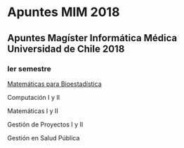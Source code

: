 # Apuntes MIM 2018
## Apuntes Magíster Informática Médica Universidad de Chile 2018
### Ier semestre



[Matemáticas para Bioestadística](https://github.com/clecarosc/Apuntes_MIM_2018/CBMB/)

Computación I y II

Matemáticas I y II

Gestión de Proyectos I y II

Gestión en Salud Pública

